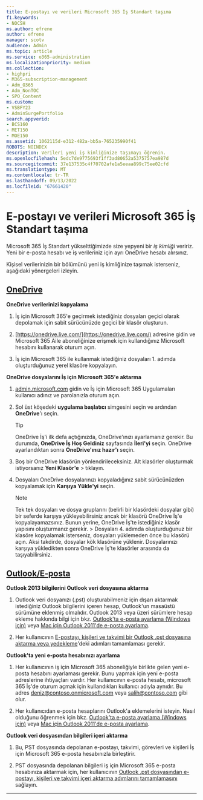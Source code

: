 ```yaml
---
title: E-postayı ve verileri Microsoft 365 İş Standart taşıma
f1.keywords:
- NOCSH
ms.author: efrene
author: efrene
manager: scotv
audience: Admin
ms.topic: article
ms.service: o365-administration
ms.localizationpriority: medium
ms.collection:
- highpri
- M365-subscription-management
- Adm_O365
- Adm_NonTOC
- SPO_Content
ms.custom:
- VSBFY23
- AdminSurgePortfolio
search.appverid:
- BCS160
- MET150
- MOE150
ms.assetid: 1062115d-e312-482a-bb5a-765235990f41
ROBOTS: NOINDEX
description: Verileri yeni iş kimliğinize taşımayı öğrenin.
ms.openlocfilehash: 5edc7de9775693f1ff3ad80652a5375757ea987d
ms.sourcegitcommit: 37e137535c4f70702afe1a5eeaa899c75ee02cfd
ms.translationtype: MT
ms.contentlocale: tr-TR
ms.lasthandoff: 09/13/2022
ms.locfileid: "67661420"
---
```

# <a name="move-email-and-data-to-microsoft-365-business-standard"></a>E-postayı ve verileri Microsoft 365 İş Standart taşıma

Microsoft 365 İş Standart yükselttiğimizde size yepyeni bir *iş kimliği* veririz. Yeni bir e-posta hesabı ve iş verileriniz için ayrı OneDrive hesabı alırsınız. 
  
Kişisel verilerinizin bir bölümünü yeni iş kimliğinize taşımak isterseniz, aşağıdaki yönergeleri izleyin.
  
## <a name="onedrive"></a>[OneDrive](#tab/OneDrive)
  
 **OneDrive verilerinizi kopyalama**
1. İş için Microsoft 365'e geçirmek istediğiniz dosyaları geçici olarak depolamak için sabit sürücünüzde geçici bir klasör oluşturun.
    
2. [https://onedrive.live.com/](https://onedrive.live.com/) adresine gidin ve Microsoft 365 Aile aboneliğinize erişmek için kullandığınız Microsoft hesabını kullanarak oturum açın. 
    
3. İş için Microsoft 365 ile kullanmak istediğiniz dosyaları 1. adımda oluşturduğunuz yerel klasöre kopyalayın.
    
 **OneDrive dosyalarını İş için Microsoft 365'e aktarma**
1. [admin.microsoft.com](https://go.microsoft.com/fwlink/?LinkId=816877) gidin ve İş için Microsoft 365 Uygulamaları kullanıcı adınız ve parolanızla oturum açın. 
    
2. Sol üst köşedeki **uygulama başlatıcı** simgesini seçin ve ardından **OneDrive**'ı seçin.
  
    > [!TIP]
    > OneDrive İş'i ilk defa açtığınızda, OneDrive'ınızı ayarlamanız gerekir. Bu durumda, **OneDrive İş Hoş Geldiniz** sayfasında **İleri'yi** seçin. OneDrive ayarlandıktan sonra **OneDrive'ınız hazır'ı** seçin. 
  
3. Boş bir OneDrive klasörün yönlendirileceksiniz. Alt klasörler oluşturmak istiyorsanız **Yeni Klasör'e** \> tıklayın.

4. Dosyaları OneDrive dosyalarınızı kopyaladığınız sabit sürücünüzden kopyalamak için **Karşıya Yükle'yi** seçin. 
  
    > [!NOTE]
    >  Tek tek dosyaları ve dosya gruplarını (belirli bir klasördeki dosyalar gibi) bir seferde karşıya yükleyebilirsiniz ancak bir klasörü OneDrive İş'e kopyalayamazsınız. Bunun yerine, OneDrive İş'te istediğiniz klasör yapısını oluşturmanız gerekir. >  Dosyaları 4. adımda oluşturduğunuz bir klasöre kopyalamak isterseniz, dosyaları yüklemeden önce bu klasörü açın. Aksi takdirde, dosyalar kök klasörüne yüklenir. Dosyalarınızı karşıya yükledikten sonra OneDrive İş'te klasörler arasında da taşıyabilirsiniz. 
  
## <a name="outlookemail"></a>[Outlook/E-posta](#tab/Outlook)
  
 **Outlook 2013 bilgilerini Outlook veri dosyasına aktarma**
1. Outlook veri dosyanızı (.pst) oluşturabilmeniz için dışarı aktarmak istediğiniz Outlook bilgilerini içeren hesap, Outlook'un masaüstü sürümüne eklenmiş olmalıdır. Outlook 2013 veya üzeri sürümlere hesap ekleme hakkında bilgi için bkz. [Outlook'ta e-posta ayarlama (Windows için)](https://support.microsoft.com/office/6e27792a-9267-4aa4-8bb6-c84ef146101b) veya [Mac için Outlook 2011'de e-posta ayarlama](https://support.microsoft.com/office/de372dc4-9648-4044-a76c-e8a60e178d54).
    
2. Her kullanıcının [E-postayı, kişileri ve takvimi bir Outlook .pst dosyasına aktarma veya yedekleme](https://support.microsoft.com/office/14252b52-3075-4e9b-be4e-ff9ef1068f91)'deki adımları tamamlaması gerekir.
    
 **Outlook'ta yeni e-posta hesabınızı ayarlama**
1. Her kullanıcının iş için Microsoft 365 aboneliğiyle birlikte gelen yeni e-posta hesabını ayarlaması gerekir. Bunu yapmak için yeni e-posta adreslerine ihtiyaçları vardır. Her kullanıcının e-posta hesabı, microsoft 365 İş'de oturum açmak için kullandıkları kullanıcı adıyla aynıdır. Bu adres deniz@contoso.onmicrosoft.com veya salih@contoso.com gibi olur.
    
2. Her kullanıcıdan e-posta hesaplarını Outlook'a eklemelerini isteyin. Nasıl olduğunu öğrenmek için bkz. [Outlook'ta e-posta ayarlama (Windows için)](https://support.microsoft.com/office/6e27792a-9267-4aa4-8bb6-c84ef146101b) veya [Mac için Outlook 2011'de e-posta ayarlama](https://support.microsoft.com/office/de372dc4-9648-4044-a76c-e8a60e178d54).
    
 **Outlook veri dosyasından bilgileri içeri aktarma**
1. Bu, PST dosyasında depolanan e-postayı, takvimi, görevleri ve kişileri İş için Microsoft 365 e-posta hesabınızla birleştirir.
    
2. PST dosyasında depolanan bilgileri iş için Microsoft 365 e-posta hesabınıza aktarmak için, her kullanıcının [Outlook .pst dosyasından e-postayı, kişileri ve takvimi içeri aktarma adımlarını tamamlamasını](https://support.microsoft.com/office/431a8e9a-f99f-4d5f-ae48-ded54b3440ac) sağlayın.
    
---

